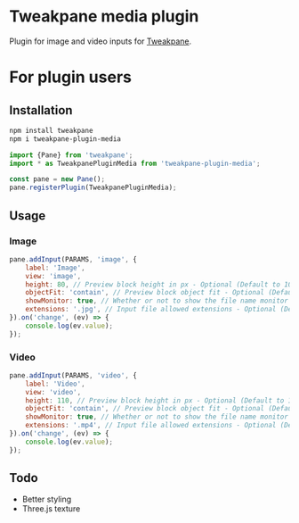 # Tweakpane media plugin

Plugin for image and video inputs for [Tweakpane](tweakpane).

# For plugin users

## Installation

```bash
npm install tweakpane
npm i tweakpane-plugin-media
```

```js
import {Pane} from 'tweakpane';
import * as TweakpanePluginMedia from 'tweakpane-plugin-media';

const pane = new Pane();
pane.registerPlugin(TweakpanePluginMedia);
```

## Usage

### Image

```js
pane.addInput(PARAMS, 'image', {
	label: 'Image',
	view: 'image',
	height: 80, // Preview block height in px - Optional (Default to 100)
	objectFit: 'contain', // Preview block object fit - Optional (Default to cover)
	showMonitor: true, // Whether or not to show the file name monitor - Optional (Default to false),
	extensions: '.jpg', // Input file allowed extensions - Optional (Default to '.jpg, .jpeg, .png, .webp, .avif'),
}).on('change', (ev) => {
	console.log(ev.value);
});
```

### Video

```js
pane.addInput(PARAMS, 'video', {
	label: 'Video',
	view: 'video',
	height: 110, // Preview block height in px - Optional (Default to 100)
	objectFit: 'contain', // Preview block object fit - Optional (Default to cover)
	showMonitor: true, // Whether or not to show the file name monitor - Optional (Default to false),
	extensions: '.mp4', // Input file allowed extensions - Optional (Default to '.mp4, .mov, .mpeg, .ogg, .webm, .mkv, .avi'),
}).on('change', (ev) => {
	console.log(ev.value);
});
```

## Todo

- Better styling
- Three.js texture
